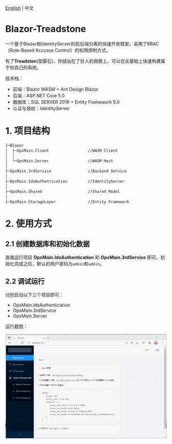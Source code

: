 [English](README.zh-cn.md) | 中文
# Blazor-Treadstone
一个基于Blazor和IdentityServer的前后端分离的快速开发框架，采用了RBAC（Role-Based Acccess Control）的权限控制方式。

有了**Treadston**(垫脚石)，你就站在了巨人的肩膀上，可以在此基础上快速构建属于你自己的系统。

技术栈：
- 前端：Blazor WASM + Ant Design Blazor
- 后端：ASP.NET Core 5.0
- 数据库：SQL SERVER 2019 + Entity Framework 5.0
- 认证与授权：IdentityServer


# 1. 项目结构
```
├─Blazor
│  ├─OpsMain.Client                 //WASM Client
│  │  
│  └─OpsMain.Server                 //WASM Host
│
├─OpsMain.3rdService                //Backend Service
│
├─OpsMain.IdsAuthentication         //IdentityServer
│
├─OpsMain.Shared					//Shared Model
│
├─OpsMain.StorageLayer				//Entity Framework

```


# 2. 使用方式
## 2.1 创建数据库和初始化数据
直接运行项目 **OpsMain.IdsAuthentication** 和 **OpsMain.3rdService** 即可。初始化完成之后，默认的用户密码为`admin`和`admin`。

## 2.2 调试运行

分别启动以下三个项目即可：
- OpsMain.IdsAuthentication
- OpsMain.3rdService
- OpsMain.Server

运行截图：

![Screenshot](screenshot.gif)







